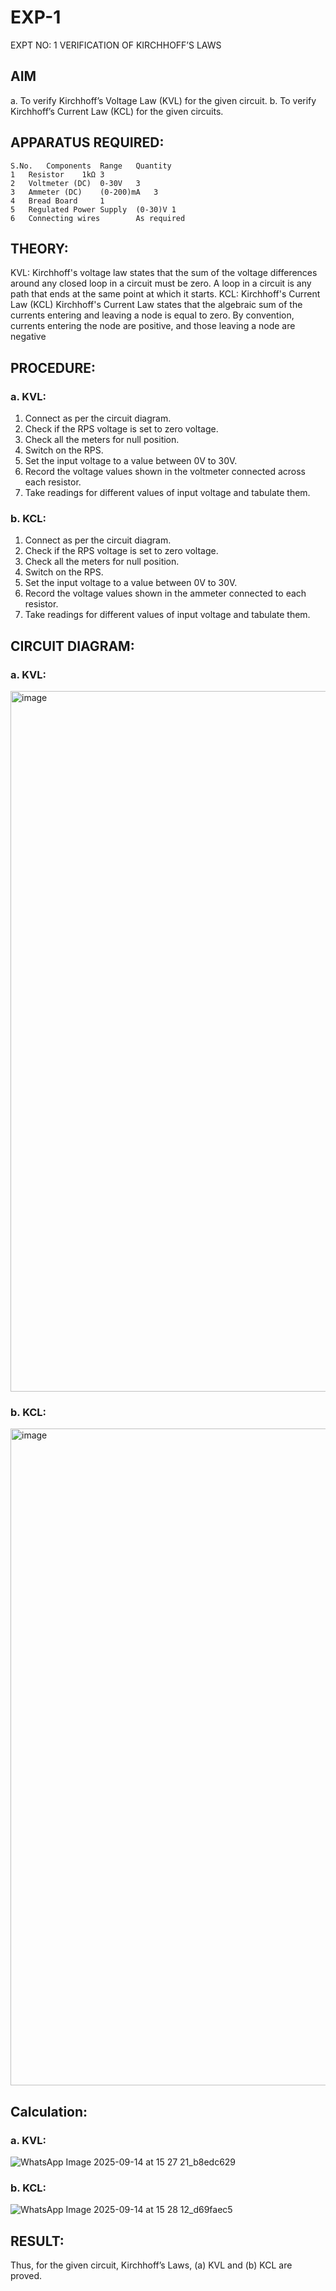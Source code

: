 # EXP-1
EXPT NO: 1	VERIFICATION OF KIRCHHOFF’S LAWS

 ## AIM

a.   To verify Kirchhoff’s Voltage Law (KVL) for the given circuit. 
b.   To verify Kirchhoff’s Current Law (KCL) for the given circuits.

## APPARATUS REQUIRED:
```
S.No.	Components	Range	Quantity
1	Resistor	1kΩ	3
2	Voltmeter (DC)	0-30V	3
3	Ammeter (DC)	(0-200)mA	3
4	Bread Board		1
5	Regulated Power Supply	(0-30)V	1
6	Connecting wires		As required

```
## THEORY:

KVL: Kirchhoff's voltage law states that the sum of the voltage differences around any closed loop in a circuit must be zero. A loop in a circuit is any path that ends at the same point at which it starts.
KCL:
Kirchhoff's Current Law (KCL) Kirchhoff's Current Law states that the algebraic sum of the currents entering and leaving a node is equal to zero. By convention, currents entering the node are positive, and those leaving a node are negative


## PROCEDURE:
### a.   KVL:
1.   Connect as per the circuit diagram.
2.   Check if the RPS voltage is set to zero voltage.
3.   Check all the meters for null position.
4.   Switch on the RPS.
5.   Set the input voltage to a value between 0V to 30V.
6.   Record the voltage values shown in the voltmeter connected across each resistor.
7.   Take readings for different values of input voltage and tabulate them.


### b.  KCL:
1.   Connect as per the circuit diagram.
2.   Check if the RPS voltage is set to zero voltage.
3.   Check all the meters for null position.
4.   Switch on the RPS.
5.   Set the input voltage to a value between 0V to 30V.
6.   Record the voltage values shown in the ammeter connected to each resistor.
7.   Take readings for different values of input voltage and tabulate them. 

## CIRCUIT DIAGRAM:


### a.   KVL:
<img width="1919" height="1121" alt="image" src="https://github.com/user-attachments/assets/b1de43f6-b228-4d63-b90e-b72fb9f89f36" />

 


### b.  KCL:
 
 <img width="1919" height="1051" alt="image" src="https://github.com/user-attachments/assets/53302d2d-96fb-43d8-bf82-94f6937051ce" />

## Calculation:

### a.   KVL:
 ![WhatsApp Image 2025-09-14 at 15 27 21_b8edc629](https://github.com/user-attachments/assets/056d9991-fec9-4672-9a27-6488bba0f4b4)



### b.  KCL:


![WhatsApp Image 2025-09-14 at 15 28 12_d69faec5](https://github.com/user-attachments/assets/5761ddc9-5064-4649-b485-7b9dbcf98e70)





## RESULT:

Thus, for the given circuit, Kirchhoff’s Laws, (a) KVL and (b) KCL are proved.
